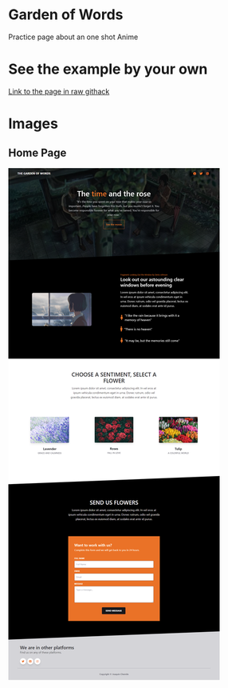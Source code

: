 # Garden of Words

Practice page about an one shot Anime

# See the example by your own

[Link to the page in raw githack](https://rawcdn.githack.com/jchemile/varios/e4ead194777b6f8c8676e27885e06e399fb1b807/single-pages/gardenofwords/index.html)

# Images

## Home Page

![Home Page](./assets/img/examples/page.png)